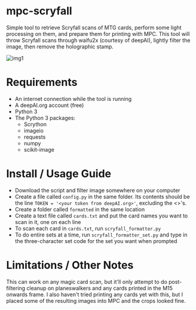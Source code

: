 # mpc-scryfall
Simple tool to retrieve Scryfall scans of MTG cards, perform some light processing on them, and prepare them for printing with MPC. This tool will throw Scryfall scans through waifu2x (courtesy of deepAI), lightly filter the image, then remove the holographic stamp.

![img1](https://i.imgur.com/ddmgMuf.png)

# Requirements
* An internet connection while the tool is running
* A deepAI.org account (free) 
* Python 3
* The Python 3 packages:
   * Scrython
   * imageio
   * requests
   * numpy
   * scikit-image

# Install / Usage Guide
* Download the script and filter image somewhere on your computer
* Create a file called `config.py` in the same folder. Its contents should be the line `TOKEN = '<your token from deepAI.org>'`, excluding the <>'s.
* Create a folder called `formatted` in the same location
* Create a text file called `cards.txt` and put the card names you want to scan in it, one on each line
* To scan each card in `cards.txt`, run `scryfall_formatter.py`
* To do entire sets at a time, run `scryfall_formatter_set.py` and type in the three-character set code for the set you want when prompted

# Limitations / Other Notes
This can work on any magic card scan, but it'll only attempt to do post-filtering cleanup on planeswalkers and any cards printed in the M15 onwards frame. I also haven't tried printing any cards yet with this, but I placed some of the resulting images into MPC and the crops looked fine.
